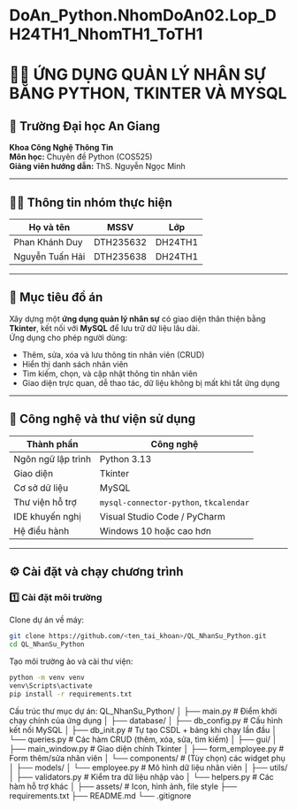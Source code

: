 # DoAn_Python.NhomDoAn02.Lop_DH24TH1_NhomTH1_ToTH1

# 🧑‍💼 ỨNG DỤNG QUẢN LÝ NHÂN SỰ BẰNG PYTHON, TKINTER VÀ MYSQL

## 🏫 Trường Đại học An Giang

**Khoa Công Nghệ Thông Tin**  
**Môn học:** Chuyên đề Python (COS525)  
**Giảng viên hướng dẫn:** ThS. Nguyễn Ngọc Minh

---

## 👨‍💻 Thông tin nhóm thực hiện

| Họ và tên       | MSSV      | Lớp     |
| --------------- | --------- | ------- |
| Phan Khánh Duy  | DTH235632 | DH24TH1 |
| Nguyễn Tuấn Hải | DTH235638 | DH24TH1 |

---

## 🎯 Mục tiêu đồ án

Xây dựng một **ứng dụng quản lý nhân sự** có giao diện thân thiện bằng **Tkinter**, kết nối với **MySQL** để lưu trữ dữ liệu lâu dài.  
Ứng dụng cho phép người dùng:

- Thêm, sửa, xóa và lưu thông tin nhân viên (CRUD)
- Hiển thị danh sách nhân viên
- Tìm kiếm, chọn, và cập nhật thông tin nhân viên
- Giao diện trực quan, dễ thao tác, dữ liệu không bị mất khi tắt ứng dụng

---

## 🧩 Công nghệ và thư viện sử dụng

| Thành phần         | Công nghệ                              |
| ------------------ | -------------------------------------- |
| Ngôn ngữ lập trình | Python 3.13                            |
| Giao diện          | Tkinter                                |
| Cơ sở dữ liệu      | MySQL                                  |
| Thư viện hỗ trợ    | `mysql-connector-python`, `tkcalendar` |
| IDE khuyến nghị    | Visual Studio Code / PyCharm           |
| Hệ điều hành       | Windows 10 hoặc cao hơn                |

---

## ⚙️ Cài đặt và chạy chương trình

### 1️⃣ Cài đặt môi trường

Clone dự án về máy:

```bash
git clone https://github.com/<ten_tai_khoan>/QL_NhanSu_Python.git
cd QL_NhanSu_Python
```

Tạo môi trường ảo và cài thư viện:
```bash
python -m venv venv
venv\Scripts\activate
pip install -r requirements.txt

```

Cấu trúc thư mục dự án:
QL_NhanSu_Python/
│
├── main.py                        # Điểm khởi chạy chính của ứng dụng
│
├── database/
│   ├── db_config.py               # Cấu hình kết nối MySQL
│   ├── db_init.py                 # Tự tạo CSDL + bảng khi chạy lần đầu
│   └── queries.py                 # Các hàm CRUD (thêm, xóa, sửa, tìm kiếm)
│
├── gui/
│   ├── main_window.py             # Giao diện chính Tkinter
│   ├── form_employee.py           # Form thêm/sửa nhân viên
│   └── components/                # (Tùy chọn) các widget phụ
│
├── models/
│   └── employee.py                # Mô hình dữ liệu nhân viên
│
├── utils/
│   ├── validators.py              # Kiểm tra dữ liệu nhập vào
│   └── helpers.py                 # Các hàm hỗ trợ khác
│
├── assets/                        # Icon, hình ảnh, file style
├── requirements.txt
├── README.md
└── .gitignore

